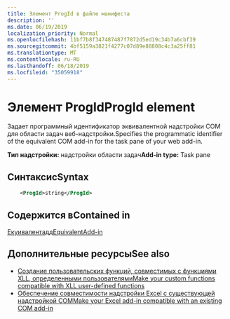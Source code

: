 ```yaml
---
title: Элемент ProgId в файле манифеста
description: ''
ms.date: 06/19/2019
localization_priority: Normal
ms.openlocfilehash: 11bf7b8f347487487f7872d5ed19c34b7a6cbf39
ms.sourcegitcommit: 4bf5159a3821f4277c07d89e88808c4c3a25ff81
ms.translationtype: MT
ms.contentlocale: ru-RU
ms.lasthandoff: 06/18/2019
ms.locfileid: "35059918"
---
```

# <a name="progid-element"></a><span data-ttu-id="f407e-102">Элемент ProgId</span><span class="sxs-lookup"><span data-stu-id="f407e-102">ProgId element</span></span>

<span data-ttu-id="f407e-103">Задает программный идентификатор эквивалентной надстройки COM для области задач веб-надстройки.</span><span class="sxs-lookup"><span data-stu-id="f407e-103">Specifies the programmatic identifier of the equivalent COM add-in for the task pane of your web add-in.</span></span>

<span data-ttu-id="f407e-104">**Тип надстройки:** надстройки области задач</span><span class="sxs-lookup"><span data-stu-id="f407e-104">**Add-in type:** Task pane</span></span>

## <a name="syntax"></a><span data-ttu-id="f407e-105">Синтаксис</span><span class="sxs-lookup"><span data-stu-id="f407e-105">Syntax</span></span>

```XML
    <ProgId>string</ProgId>  
```

## <a name="contained-in"></a><span data-ttu-id="f407e-106">Содержится в</span><span class="sxs-lookup"><span data-stu-id="f407e-106">Contained in</span></span>

[<span data-ttu-id="f407e-107">Екуивалентадд</span><span class="sxs-lookup"><span data-stu-id="f407e-107">EquivalentAdd-in</span></span>](equivalentaddin.md)

## <a name="see-also"></a><span data-ttu-id="f407e-108">Дополнительные ресурсы</span><span class="sxs-lookup"><span data-stu-id="f407e-108">See also</span></span>

- [<span data-ttu-id="f407e-109">Создание пользовательских функций, совместимых с функциями XLL, определенными пользователями</span><span class="sxs-lookup"><span data-stu-id="f407e-109">Make your custom functions compatible with XLL user-defined functions</span></span>](../../excel/make-custom-functions-compatible-with-xll-udf.md)
- [<span data-ttu-id="f407e-110">Обеспечение совместимости надстройки Excel с существующей надстройкой COM</span><span class="sxs-lookup"><span data-stu-id="f407e-110">Make your Excel add-in compatible with an existing COM add-in</span></span>](../../develop/make-office-add-in-compatible-with-existing-com-add-in.md)